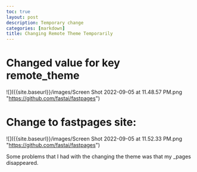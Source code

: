 ```yaml
---
toc: true
layout: post
description: Temporary change
categories: [markdown]
title: Changing Remote Theme Temporarily
---
```


# Changed value for key remote_theme

![]({{site.baseurl}}/images/Screen Shot 2022-09-05 at 11.48.57 PM.png "https://github.com/fastai/fastpages")

# Change to fastpages site:

![]({{site.baseurl}}/images/Screen Shot 2022-09-05 at 11.52.33 PM.png "https://github.com/fastai/fastpages")

Some problems that I had with the changing the theme was that my _pages disappeared. 